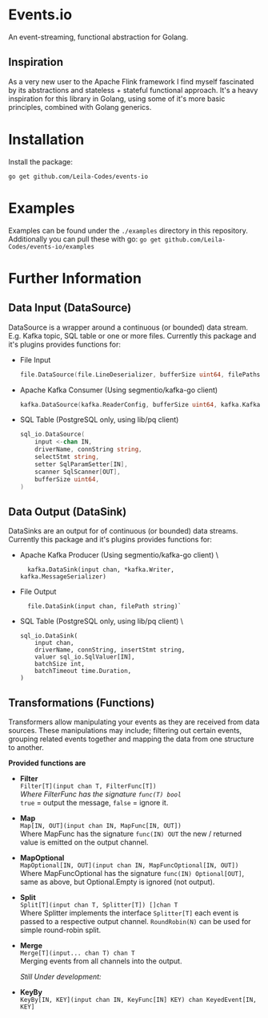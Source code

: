 # Events.io
An event-streaming, functional abstraction for Golang.

## Inspiration
As a very new user to the Apache Flink framework I find myself fascinated by its abstractions and stateless + stateful functional approach.
It's a heavy inspiration for this library in Golang, using some of it's more basic principles, combined with Golang generics.

# Installation
Install the package:
```shell
go get github.com/Leila-Codes/events-io
```

# Examples
Examples can be found under the `./examples` directory in this repository. Additionally you can pull these with go:
    `go get github.com/Leila-Codes/events-io/examples`

# Further Information
## Data Input (DataSource)
DataSource is a wrapper around a continuous (or bounded) data stream. E.g. Kafka topic, SQL table or one or more files.
Currently this package and it's plugins provides functions for:
- File Input
    ```go
    file.DataSource(file.LineDeserializer, bufferSize uint64, filePaths... string)
    ```
- Apache Kafka Consumer (Using segmentio/kafka-go client)
    ```go
    kafka.DataSource(kafka.ReaderConfig, bufferSize uint64, kafka.KafkaDeserializer)
    ```
- SQL Table (PostgreSQL only, using lib/pq client)
    ```go
    sql_io.DataSource(
        input <-chan IN,
        driverName, connString string,
        selectStmt string,
        setter SqlParamSetter[IN],
        scanner SqlScanner[OUT],
        bufferSize uint64,
    )
    ```

## Data Output (DataSink)
DataSinks are an output for of continuous (or bounded) data streams.
Currently this package and it's plugins provides functions for:
- Apache Kafka Producer (Using segmentio/kafka-go client) \
  ```
    kafka.DataSink(input chan, *kafka.Writer, kafka.MessageSerializer)
  ```
- File Output 
  ```
    file.DataSink(input chan, filePath string)`
  ```
- SQL Table (PostgreSQL only, using lib/pq client) \
  ```
  sql_io.DataSink(
      input chan, 
      driverName, connString, insertStmt string,
      valuer sql_io.SqlValuer[IN],
      batchSize int,
      batchTimeout time.Duration,
  )
  ```

## Transformations (Functions)
Transformers allow manipulating your events as they are received from data sources.
These manipulations may include; filtering out certain events, grouping related events together and mapping the data from one structure to another.

**Provided functions are**
 - **Filter** \
   `Filter[T](input chan T, FilterFunc[T])` \
   _Where FilterFunc has the signature `func(T) bool`_ \
    `true` = output the message, `false` = ignore it. 
 - **Map** \
  `Map[IN, OUT](input chan IN, MapFunc[IN, OUT])` \
   Where MapFunc has the signature `func(IN) OUT` the new / returned value is emitted on the output channel.
 - **MapOptional** \
  `MapOptional[IN, OUT](input chan IN, MapFuncOptional[IN, OUT])` \
    Where MapFuncOptional has the signature `func(IN) Optional[OUT]`, same as above, but Optional.Empty is ignored (not output).
 - **Split** \
  `Split[T](input chan T, Splitter[T]) []chan T` \
    Where Splitter implements the interface `Splitter[T]` each event is passed to a respective output channel. `RoundRobin(N)` can be used for simple round-robin split. 
 - **Merge** \
  `Merge[T](input... chan T) chan T` \
    Merging events from all channels into the output.

    *Still Under development:*
 - **KeyBy** \
  `KeyBy[IN, KEY](input chan IN, KeyFunc[IN] KEY) chan KeyedEvent[IN, KEY]`